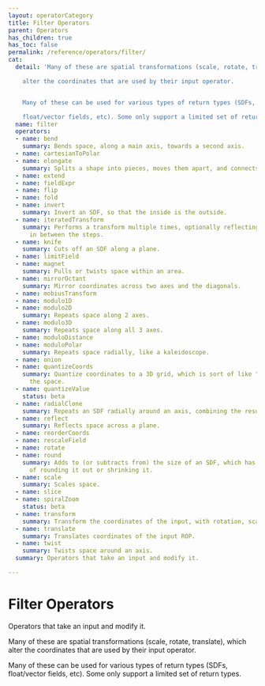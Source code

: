 ```yaml
---
layout: operatorCategory
title: Filter Operators
parent: Operators
has_children: true
has_toc: false
permalink: /reference/operators/filter/
cat:
  detail: 'Many of these are spatial transformations (scale, rotate, translate), which

    alter the coordinates that are used by their input operator.


    Many of these can be used for various types of return types (SDFs,

    float/vector fields, etc). Some only support a limited set of return types.'
  name: filter
  operators:
  - name: bend
    summary: Bends space, along a main axis, towards a second axis.
  - name: cartesianToPolar
  - name: elongate
    summary: Splits a shape into pieces, moves them apart, and connects them.
  - name: extend
  - name: fieldExpr
  - name: flip
  - name: fold
  - name: invert
    summary: Invert an SDF, so that the inside is the outside.
  - name: iteratedTransform
    summary: Performs a transform multiple times, optionally reflecting across axes
      in between the steps.
  - name: knife
    summary: Cuts off an SDF along a plane.
  - name: limitField
  - name: magnet
    summary: Pulls or twists space within an area.
  - name: mirrorOctant
    summary: Mirror coordinates across two axes and the diagonals.
  - name: mobiusTransform
  - name: modulo1D
  - name: modulo2D
    summary: Repeats space along 2 axes.
  - name: modulo3D
    summary: Repeats space along all 3 axes.
  - name: moduloDistance
  - name: moduloPolar
    summary: Repeats space radially, like a kaleidoscope.
  - name: onion
  - name: quantizeCoords
    summary: Quantize coordinates to a 3D grid, which is sort of like "voxelizing"
      the space.
  - name: quantizeValue
    status: beta
  - name: radialClone
    summary: Repeats an SDF radially around an axis, combining the resulting shapes.
  - name: reflect
    summary: Reflects space across a plane.
  - name: reorderCoords
  - name: rescaleField
  - name: rotate
  - name: round
    summary: Adds to (or subtracts from) the size of an SDF, which has the effect
      of rounding it out or shrinking it.
  - name: scale
    summary: Scales space.
  - name: slice
  - name: spiralZoom
    status: beta
  - name: transform
    summary: Transform the coordinates of the input, with rotation, scaling, and translation.
  - name: translate
    summary: Translates coordinates of the input ROP.
  - name: twist
    summary: Twists space around an axis.
  summary: Operators that take an input and modify it.

---
```


# Filter Operators

Operators that take an input and modify it.

Many of these are spatial transformations (scale, rotate, translate), which
alter the coordinates that are used by their input operator.

Many of these can be used for various types of return types (SDFs,
float/vector fields, etc). Some only support a limited set of return types.
